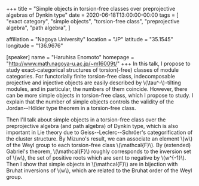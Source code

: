  +++
title = "Simple objects in torsion-free classes over preprojective algebras of Dynkin type"
date = 2020-06-18T13:00:00-00:00
tags = [
  "exact category",
  "simple objects",
  "torsion-free class",
  "preprojective algebra",
  "path algebra",
]

affiliation = "Nagoya University"
location = "JP"
latitude = "35.1545"
longitude = "136.9676"

[speaker]
  name = "Haruhisa Enomoto"
  homepage = "http://www.math.nagoya-u.ac.jp/~m16009t/"
+++
In this talk, I propose to study exact-categorical structures of torsion(-free)
classes of module categories. For functorially finite torsion-free class,
indecomposable projective and injective objects are easily described by
\\(\tau^-\\)-tilting modules, and in particular, the numbers of them coincide.
However, there can be more simple objects in torsion-free class, which I propose
to study. I explain that the number of simple objects controls the validity of
the Jordan--Hölder type theorem in a torsion-free class.

Then I'll talk about simple objects in a torsion-free class over the
preprojective algebra (and path algebra) of Dynkin type, which is also important
in Lie theory due to Geiss--Leclerc--Schröer's categorification of the cluster
structure. By Mizuno's result, we can associate an element \\(w\\) of the Weyl group
to each torsion-free class \\(\mathcal{F}\\). By (extended) Gabriel's theorem,
\\(\mathcal{F}\\) roughly corresponds to the inversion set of \\(w\\), the set of
positive roots which are sent to negative by  \\(w^{-1}\\). Then I show that simple
objects in \\(\mathcal{F}\\) are in bijection with Bruhat inversions of \\(w\\), which
are related to the Bruhat order of the Weyl group.
